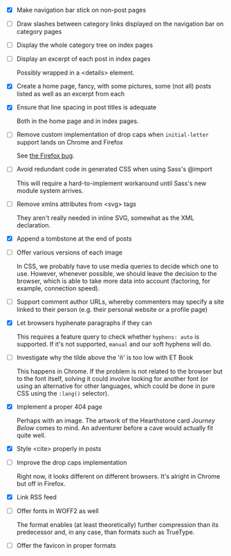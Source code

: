 - [x]  Make navigation bar stick on non-post pages

- [ ]  Draw slashes between category links displayed on the navigation bar on category pages

- [ ]  Display the whole category tree on index pages

- [ ]  Display an excerpt of each post in index pages

    Possibly wrapped in a &lt;details&gt; element.

- [x]  Create a home page, fancy, with some pictures, some (not all) posts listed as well as an excerpt from each

- [x]  Ensure that line spacing in post titles is adequate

    Both in the home page and in index pages.

- [ ]  Remove custom implementation of drop caps when `initial-letter` support lands on Chrome and Firefox

	See [the Firefox bug](https://bugzilla.mozilla.org/show_bug.cgi?id=1223880).

- [ ]  Avoid redundant code in generated CSS when using Sass's @import

    This will require a hard-to-implement workaround until Sass's new module system arrives.

- [ ]  Remove xmlns attributes from &lt;svg&gt; tags

    They aren't really needed in inline SVG, somewhat as the XML declaration.

- [x]  Append a tombstone at the end of posts

- [ ]  Offer various versions of each image

    In CSS, we probably have to use media queries to decide which one to use. However, whenever possible, we should leave the decision to the browser, which is able to take more data into account (factoring, for example, connection speed).

- [ ]  Support comment author URLs, whereby commenters may specify a site linked to their person (e.g. their personal website or a profile page)

- [x]  Let browsers hyphenate paragraphs if they can

    This requires a feature query to check whether `hyphens: auto` is supported. If it's not supported, `manual` and our soft hyphens will do.

- [ ]  Investigate why the tilde above the 'ñ' is too low with ET Book

    This happens in Chrome. If the problem is not related to the browser but to the font itself, solving it could involve looking for another font (or using an alternative for other languages, which could be done in pure CSS using the `:lang()` selector).

- [x]  Implement a proper 404 page

    Perhaps with an image. The artwork of the Hearthstone card _Journey Below_ comes to mind. An adventurer before a cave would actually fit quite well.

- [x]  Style &lt;cite&gt; properly in posts

- [ ]  Improve the drop caps implementation

    Right now, it looks different on different browsers. It's alright in Chrome but off in Firefox.

- [x]  Link RSS feed

- [ ]  Offer fonts in WOFF2 as well

    The format enables (at least theoretically) further compression than its predecessor and, in any case, than formats such as TrueType.

- [ ]  Offer the favicon in proper formats
